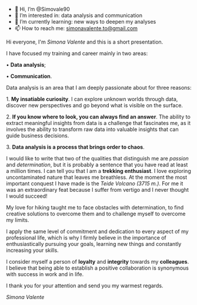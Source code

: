 - 👋 Hi, I’m @Simovale90
- 👀 I’m interested in: data analysis and communication
- 🌱 I’m currently learning: new ways to deepen my analyses
- 📫 How to reach me: simonavalente.to@gmail.com

<p>Hi everyone,
I'm <i>Simona Valente</i> and this is a short presentation.</p>

<p>I have focused my training and career mainly in two areas:
<p>• <b>Data analysis</b>;</p>
<p>• <b>Communication</b>.</p>

<p>Data analysis is an area that I am deeply passionate about for three reasons:
<p>1. <b>My insatiable curiosity</b>. I can explore unknown worlds through data, discover new perspectives and go beyond what is visible on the surface.</p>
<p>2. <b>If you know where to look, you can always find an answer</b>. The ability to extract meaningful insights from data is a challenge that fascinates me, as it involves the ability to transform raw data into valuable insights that can guide business decisions.</p>
<p>3. <b>Data analysis is a process that brings order to chaos</b>.</p>

<p>I would like to write that two of the qualities that distinguish me are <i>passion</i> and <i>determination</i>, but it is probably a sentence that you have read at least a million times. 
I can tell you that I am a <b>trekking enthusiast</b>. I love exploring uncontaminated nature that leaves me breathless. At the moment the most important conquest I have made is the <i>Teide Volcano (3715 m.)</i>. For me it was an extraordinary feat because I suffer from vertigo and I never thought I would succeed!</p>

<p>My love for hiking taught me to face obstacles with determination, to find creative solutions to overcome them and to challenge myself to overcome my limits.</p>

<p>I apply the same level of commitment and dedication to every aspect of my professional life, which is why I firmly believe in the importance of enthusiastically pursuing your goals, learning new things and constantly increasing your skills.</p>

<p>I consider myself a person of <b>loyalty</b> and <b>integrity</b> towards my <b>colleagues</b>. I believe that being able to establish a positive collaboration is synonymous with success in work and in life.<p>

<p>I thank you for your attention and send you my warmest regards.</p>
<i>Simona Valente</i>

